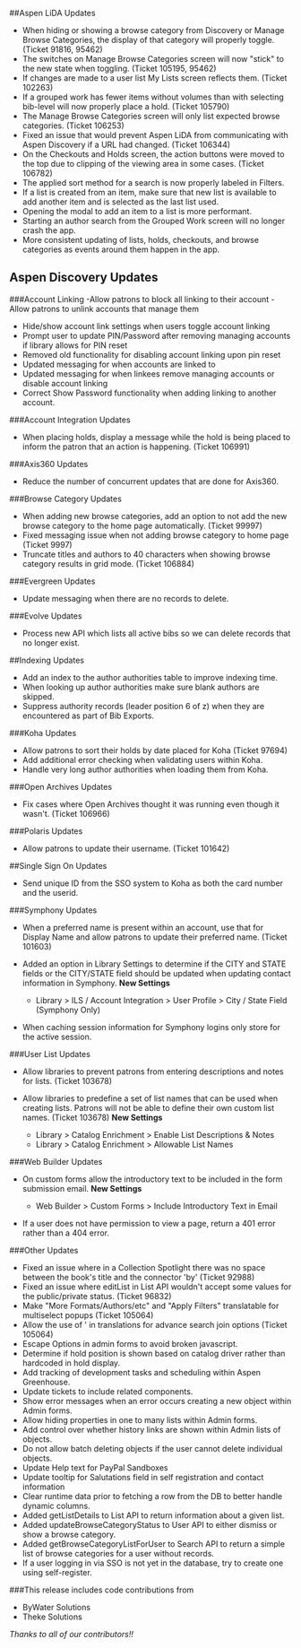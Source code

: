 ##Aspen LiDA Updates
- When hiding or showing a browse category from Discovery or Manage Browse Categories, the display of that category will properly toggle. (Ticket 91816, 95462)
- The switches on Manage Browse Categories screen will now "stick" to the new state when toggling. (Ticket 105195, 95462)
- If changes are made to a user list My Lists screen reflects them. (Ticket 102263)
- If a grouped work has fewer items without volumes than with selecting bib-level will now properly place a hold. (Ticket 105790)
- The Manage Browse Categories screen will only list expected browse categories. (Ticket 106253)
- Fixed an issue that would prevent Aspen LiDA from communicating with Aspen Discovery if a URL had changed. (Ticket 106344)
- On the Checkouts and Holds screen, the action buttons were moved to the top due to clipping of the viewing area in some cases. (Ticket 106782)
- The applied sort method for a search is now properly labeled in Filters.
- If a list is created from an item, make sure that new list is available to add another item and is selected as the last list used.
- Opening the modal to add an item to a list is more performant.
- Starting an author search from the Grouped Work screen will no longer crash the app.
- More consistent updating of lists, holds, checkouts, and browse categories as events around them happen in the app.

## Aspen Discovery Updates
###Account Linking
-Allow patrons to block all linking to their account
-Allow patrons to unlink accounts that manage them
- Hide/show account link settings when users toggle account linking
- Prompt user to update PIN/Password after removing managing accounts if library allows for PIN reset
- Removed old functionality for disabling account linking upon pin reset
- Updated messaging for when accounts are linked to
- Updated messaging for when linkees remove managing accounts or disable account linking
- Correct Show Password functionality when adding linking to another account.

###Account Integration Updates
- When placing holds, display a message while the hold is being placed to inform the patron that an action is happening. (Ticket 106991) 

###Axis360 Updates
- Reduce the number of concurrent updates that are done for Axis360.

###Browse Category Updates
- When adding new browse categories, add an option to not add the new browse category to the home page automatically. (Ticket 99997)
- Fixed messaging issue when not adding browse category to home page (Ticket 9997)
- Truncate titles and authors to 40 characters when showing browse category results in grid mode. (Ticket 106884)

###Evergreen Updates
- Update messaging when there are no records to delete.  

###Evolve Updates
- Process new API which lists all active bibs so we can delete records that no longer exist.

##Indexing Updates
- Add an index to the author authorities table to improve indexing time.  
- When looking up author authorities make sure blank authors are skipped. 
- Suppress authority records (leader position 6 of z) when they are encountered as part of Bib Exports. 

###Koha Updates
- Allow patrons to sort their holds by date placed for Koha (Ticket 97694)
- Add additional error checking when validating users within Koha. 
- Handle very long author authorities when loading them from Koha.

###Open Archives Updates
- Fix cases where Open Archives thought it was running even though it wasn't. (Ticket 106966)

###Polaris Updates
- Allow patrons to update their username. (Ticket 101642)

##Single Sign On Updates
- Send unique ID from the SSO system to Koha as both the card number and the userid. 

###Symphony Updates
- When a preferred name is present within an account, use that for Display Name and allow patrons to update their preferred name. (Ticket 101603)
- Added an option in Library Settings to determine if the CITY and STATE fields or the CITY/STATE field should be updated when updating contact information in Symphony.
  **New Settings**

  - Library > ILS / Account Integration > User Profile > City / State Field (Symphony Only)
  
- When caching session information for Symphony logins only store for the active session.

###User List Updates
- Allow libraries to prevent patrons from entering descriptions and notes for lists. (Ticket 103678)
- Allow libraries to predefine a set of list names that can be used when creating lists. Patrons will not be able to define their own custom list names. (Ticket 103678)
  **New Settings**

  - Library > Catalog Enrichment > Enable List Descriptions & Notes
  - Library > Catalog Enrichment > Allowable List Names
  
###Web Builder Updates
- On custom forms allow the introductory text to be included in the form submission email.
  **New Settings**

  - Web Builder > Custom Forms > Include Introductory Text in Email
- If a user does not have permission to view a page, return a 401 error rather than a 404 error.

###Other Updates
- Fixed an issue where in a Collection Spotlight there was no space between the book's title and the connector 'by' (Ticket 92988)
- Fixed an issue where editList in List API wouldn't accept some values for the public/private status. (Ticket 96832)
- Make "More Formats/Authors/etc" and "Apply Filters" translatable for multiselect popups (Ticket 105064)
- Allow the use of ' in translations for advance search join options (Ticket 105064)
- Escape Options in admin forms to avoid broken javascript.
- Determine if hold position is shown based on catalog driver rather than hardcoded in hold display.
- Add tracking of development tasks and scheduling within Aspen Greenhouse.
- Update tickets to include related components.
- Show error messages when an error occurs creating a new object within Admin forms. 
- Allow hiding properties in one to many lists within Admin forms. 
- Add control over whether history links are shown within Admin lists of objects.
- Do not allow batch deleting objects if the user cannot delete individual objects.
- Update Help text for PayPal Sandboxes
- Update tooltip for Salutations field in self registration and contact information
- Clear runtime data prior to fetching a row from the DB to better handle dynamic columns.
- Added getListDetails to List API to return information about a given list.
- Added updateBrowseCategoryStatus to User API to either dismiss or show a browse category.
- Added getBrowseCategoryListForUser to Search API to return a simple list of browse categories for a user without
  records.
- If a user logging in via SSO is not yet in the database, try to create one using self-register.

###This release includes code contributions from
- ByWater Solutions
- Theke Solutions

_Thanks to all of our contributors!!_